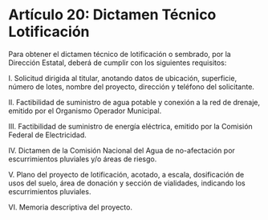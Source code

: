 # Artículo 20: Dictamen Técnico Lotificación

Para obtener el dictamen técnico de lotificación o sembrado, por la Dirección Estatal, deberá de cumplir con los siguientes requisitos:

I. Solicitud dirigida al titular, anotando datos de ubicación, superficie, número de lotes, nombre del proyecto, dirección y teléfono del solicitante.

II. Factibilidad de suministro de agua potable y conexión a la red de drenaje, emitido por el Organismo Operador Municipal.

III. Factibilidad de suministro de energía eléctrica, emitido por la Comisión Federal de Electricidad.

IV. Dictamen de la Comisión Nacional del Agua de no-afectación por escurrimientos pluviales y/o áreas de riesgo.

V. Plano del proyecto de lotificación, acotado, a escala, dosificación de usos del suelo, área de donación y sección de vialidades, indicando los escurrimientos pluviales.

VI. Memoria descriptiva del proyecto.
